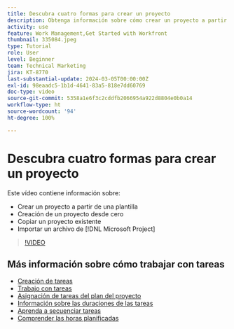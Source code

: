 ```yaml
---
title: Descubra cuatro formas para crear un proyecto
description: Obtenga información sobre cómo crear un proyecto a partir de una plantilla, crear un proyecto desde cero, copiar un proyecto existente o importar un archivo de  [!DNL Microsoft Project] .
activity: use
feature: Work Management,Get Started with Workfront
thumbnail: 335084.jpeg
type: Tutorial
role: User
level: Beginner
team: Technical Marketing
jira: KT-8770
last-substantial-update: 2024-03-05T00:00:00Z
exl-id: 98eaadc5-1b1d-4641-83a5-818e7dd60769
doc-type: video
source-git-commit: 5358a1e6f3c2cddfb2066954a922d8804e0b0a14
workflow-type: ht
source-wordcount: '94'
ht-degree: 100%

---
```


# Descubra cuatro formas para crear un proyecto

Este vídeo contiene información sobre:

* Crear un proyecto a partir de una plantilla
* Creación de un proyecto desde cero
* Copiar un proyecto existente
* Importar un archivo de [!DNL Microsoft Project]

>[!VIDEO](https://video.tv.adobe.com/v/335084/?quality=12&learn=on)

## Más información sobre cómo trabajar con tareas

* [Creación de tareas](https://experienceleague.adobe.com/docs/workfront-learn/tutorials-workfront/manage-work/tasks/how-to-create-tasks.html?lang=es)
* [Trabajo con tareas](https://experienceleague.adobe.com/docs/workfront-learn/tutorials-workfront/manage-work/tasks/work-with-tasks.html?lang=es)
* [Asignación de tareas del plan del proyecto](https://experienceleague.adobe.com/docs/workfront-learn/tutorials-workfront/manage-work/tasks/assign-tasks-from-the-project-plan.html?lang=es)
* [Información sobre las duraciones de las tareas](https://experienceleague.adobe.com/docs/workfront-learn/tutorials-workfront/manage-work/tasks/understand-task-durations.html?lang=es)
* [Aprenda a secuenciar tareas](https://experienceleague.adobe.com/docs/workfront-learn/tutorials-workfront/manage-work/tasks/learn-to-sequence-tasks.html?lang=es)
* [Comprender las horas planificadas](https://experienceleague.adobe.com/docs/workfront-learn/tutorials-workfront/manage-work/tasks/understand-planned-hours.html?lang=es)
